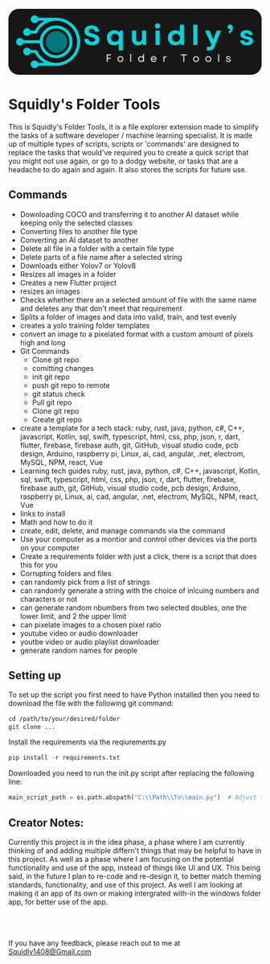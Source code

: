 
![Logo](https://raw.githubusercontent.com/Squidly1408/Squidly1408/refs/heads/main/images/Squidly's%20Folder%20Tools.png)

# Squidly's Folder Tools
This is Squidly's Folder Tools, it is a file explorer extension made to simplify the tasks of a software developer / machine learning specialist. It is made up of multiple types of scripts, scripts or 'commands' are designed to replace the tasks that would've required you to create a quick script that you might not use again, or go to a dodgy website, or tasks that are a headache to do again and again. It also stores the scripts for future use.

## Commands
- Downloading COCO and transferring it to another AI dataset while keeping only the selected classes
- Converting files to another file type
- Converting an AI dataset to another
- Delete all file in a folder with a certain file type
- Delete parts of a file name after a selected string
- Downloads either Yolov7 or Yolov8
- Resizes all images in a folder
- Creates a new Flutter project
- resizes an images
- Checks whether there an a selected amount of file with the same name and deletes any that don't meet that requirement
- Splits a folder of images and data into valid, train, and test evenly
- creates a yolo training folder templates
- convert an image to a pixelated format with a custom amount of pixels high and long
- Git Commands
    - Clone git repo
    - comitting changes
    - init git repo
    - push git repo to remote
    - git status check
    - Pull git repo
    - Clone git repo
    - Create git repo
- create a template for a tech stack: 
ruby, rust, java, python, c#, C++, javascript, Kotlin, sql, swift, typescript, html, css, php, json, r, dart, flutter, firebase, firebase auth, git, GitHub, visual studio code, pcb design, Arduino, raspberry pi, Linux, ai, cad, angular, .net, electrom, MySQL, NPM, react, Vue
- Learning tech guides
ruby, rust, java, python, c#, C++, javascript, Kotlin, sql, swift, typescript, html, css, php, json, r, dart, flutter, firebase, firebase auth, git, GitHub, visual studio code, pcb design, Arduino, raspberry pi, Linux, ai, cad, angular, .net, electrom, MySQL, NPM, react, Vue
- links to install
- Math and how to do it
- create, edit, delete, and manage commands via the command
- Use your computer as a montior and control other devices via the ports on your computer
- Create a requirements folder with just a click, there is a script that does this for you
- Corrupting folders and files
- can randomly pick from a list of strings
- can randomly generate a string with the choice of inlcuing numbers and characters or not
- can generate random nbumbers from two selected doubles, one the lower limit, and 2 the upper limit
- can pixelate images to a chosen pixel ratio
- youtube video or audio downloader
- youtbe video or audio playlist downloader
- generate random names for people



## Setting up
To set up the script you first need to have Python installed then you need to download the file with the following git command:

```
cd /path/to/your/desired/folder
git clone ...
```
Install the requirements via the reqiurements.py

``` python 
pip install -r requirements.txt
```

Downloaded you need to run the init.py script after replacing the following line:

``` python 
main_script_path = os.path.abspath("C:\\Path\\To\\main.py")  # Adjust this as needed
```

## Creator Notes:
Currently this project is in the idea phase, a phase where I am currently thinking of and adding multiple differn't things that may be helpful to have in this project. As well as a phase where I am focusing on the potential functionality and use of the app, instead of things like UI and UX. This being said, in the future I plan to re-code and re-design it, to better match theming standards, functionality, and use of this project. As well I am looking at making it an app of its own or making intergrated with-in the windows folder app, for better use of the app. 

\
\
\
If you have any feedback, please reach out to me at Squidly1408@Gmail.com

